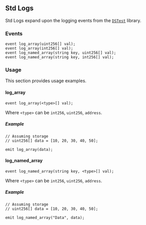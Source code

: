 ## Std Logs

Std Logs expand upon the logging events from the [`DSTest`](../ds-test.md#logging) library.

### Events

```solidity
event log_array(uint256[] val);
event log_array(int256[] val);
event log_named_array(string key, uint256[] val);
event log_named_array(string key, int256[] val);
```

### Usage

This section provides usage examples.

#### log\_array

```solidity
event log_array(<type>[] val);
```

Where `<type>` can be `int256`, `uint256`, `address`.

##### Example

```solidity
// Assuming storage
// uint256[] data = [10, 20, 30, 40, 50]; 

emit log_array(data);
```

#### log\_named\_array

```solidity
event log_named_array(string key, <type>[] val);
```

Where `<type>` can be `int256`, `uint256`, `address`.

##### Example

```solidity
// Assuming storage
// uint256[] data = [10, 20, 30, 40, 50]; 

emit log_named_array("Data", data);
```
